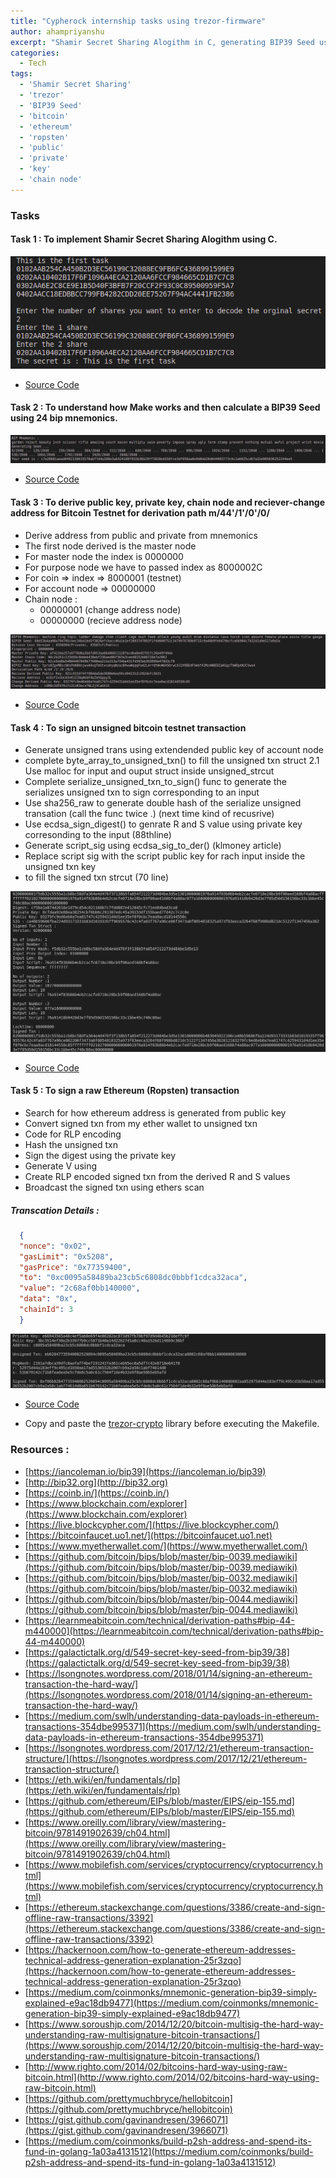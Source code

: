 ```yaml
---
title: "Cypherock internship tasks using trezor-firmware"
author: ahampriyanshu
excerpt: "Shamir Secret Sharing Alogithm in C, generating BIP39 Seed using 24 bip mnemonics, To derive public key, private key, chain node and reciever and change address for Bitcoin Testnet, To sign an unsigned bitcoin testnet transaction. To sign a raw Ethereum (Ropsten) transaction."
categories:
  - Tech
tags:
  - 'Shamir Secret Sharing'
  - 'trezor'
  - 'BIP39 Seed'
  - 'bitcoin'
  - 'ethereum'
  - 'ropsten'
  - 'public'
  - 'private'
  - 'key'
  - 'chain node'
---
```


### Tasks

#### Task 1 : To implement Shamir Secret Sharing Alogithm using C.

![task 1](https://github.com/ahampriyanshu/meta/blob/main/intern/1.png?raw=true)

* [Source Code](https://github.com/ahampriyanshu/trying-something-new/tree/master/intern/crypto/task1)

#### Task 2 : To understand how Make works and then calculate a BIP39 Seed using 24 bip mnemonics.

![task 2](https://github.com/ahampriyanshu/meta/blob/main/intern/2.png?raw=true)

* [Source Code](https://github.com/ahampriyanshu/trying-something-new/tree/master/intern/crypto/task2)

#### Task 3 : To derive public key, private key, chain node and reciever-change address for Bitcoin Testnet for derivation path m/44'/1'/0'/0/

* Derive address from public and private from mnemonics
* The first node derived is the master node
* For master node the index is 0000000 
* For purpose node we have to passed index as 8000002C
* For coin => index => 8000001 (testnet)
* For account node => 00000000
* Chain node :
  - 00000001 (change address node)
  - 00000000 (recieve address node)

![task 3](https://github.com/ahampriyanshu/meta/blob/main/intern/3.png?raw=true)

* [Source Code](https://github.com/ahampriyanshu/trying-something-new/tree/master/intern/crypto/task3)

#### Task 4 : To sign an unsigned bitcoin testnet transaction
* Generate unsigned trans using extendended public key of account node
* complete byte_array_to_unsigned_txn() to fill the unsigned txn struct
        2.1 Use malloc for input and ouput struct inside unsigned_strcut
* Complete serialize_unsigned_txn_to_sign() func to generate the serializes unsigned txn to sign corresponding to an input
* Use sha256_raw to generate double hash of the serialize unsigned transation (call the func twice .) (next time kind of recusrive)
* Use ecdsa_sign_digest() to genrate R and S value using private key corresonding to the input (88thline)
* Generate script_sig using ecdsa_sig_to_der() (klmoney article)
* Replace script sig with the script public key for rach input inside the unsigned txn key
* to fill the signed txn strcut (70 line)

![task 4](https://github.com/ahampriyanshu/meta/blob/main/intern/4.png?raw=true)

* [Source Code](https://github.com/ahampriyanshu/trying-something-new/tree/master/intern/crypto/task4)

#### Task 5 : To sign a raw Ethereum (Ropsten) transaction 
* Search for how ethereum address is generated from public key
* Convert signed txn from my ether wallet to unsigned txn
* Code for RLP encoding
* Hash the unsigned txn 
* Sign the digest using the private key
* Generate V using
* Create RLP encoded signed txn from the derived R and S values
* Broadcast the signed txn using ethers scan

##### Transcation Details : 
```json
  { 
  "nonce": "0x02",
  "gasLimit": "0x5208",
  "gasPrice": "0x77359400",
  "to": "0xc0095a58489ba23cb5c6808dc0bbbf1cdca32aca",
  "value": "2c68af0bb140000",
  "data": "0x", 
  "chainId": 3
  }
```

![task 5](https://github.com/ahampriyanshu/meta/blob/main/intern/5.png?raw=true)

* [Source Code](https://github.com/ahampriyanshu/trying-something-new/tree/master/intern/crypto/task5)

* Copy and paste the [trezor-crypto](https://github.com/ahampriyanshu/trying-something-new/tree/master/intern/crypto/crypto) library before executing the Makefile.

### Resources : 
* [https://iancoleman.io/bip39](https://iancoleman.io/bip39)
* [http://bip32.org](http://bip32.org)
* [https://coinb.in/](https://coinb.in/)
* [https://www.blockchain.com/explorer](https://www.blockchain.com/explorer)
* [https://live.blockcypher.com/](https://live.blockcypher.com/)
* [https://bitcoinfaucet.uo1.net/](https://bitcoinfaucet.uo1.net)
* [https://www.myetherwallet.com/](https://www.myetherwallet.com/)
* [https://github.com/bitcoin/bips/blob/master/bip-0039.mediawiki](https://github.com/bitcoin/bips/blob/master/bip-0039.mediawiki)
* [https://github.com/bitcoin/bips/blob/master/bip-0032.mediawiki](https://github.com/bitcoin/bips/blob/master/bip-0032.mediawiki)
* [https://github.com/bitcoin/bips/blob/master/bip-0044.mediawiki](https://github.com/bitcoin/bips/blob/master/bip-0044.mediawiki)
* [https://learnmeabitcoin.com/technical/derivation-paths#bip-44-m440000](https://learnmeabitcoin.com/technical/derivation-paths#bip-44-m440000)
* [https://galactictalk.org/d/549-secret-key-seed-from-bip39/38](https://galactictalk.org/d/549-secret-key-seed-from-bip39/38)
* [https://lsongnotes.wordpress.com/2018/01/14/signing-an-ethereum-transaction-the-hard-way/](https://lsongnotes.wordpress.com/2018/01/14/signing-an-ethereum-transaction-the-hard-way/)
* [https://medium.com/swlh/understanding-data-payloads-in-ethereum-transactions-354dbe995371](https://medium.com/swlh/understanding-data-payloads-in-ethereum-transactions-354dbe995371)
* [https://lsongnotes.wordpress.com/2017/12/21/ethereum-transaction-structure/](https://lsongnotes.wordpress.com/2017/12/21/ethereum-transaction-structure/)
* [https://eth.wiki/en/fundamentals/rlp](https://eth.wiki/en/fundamentals/rlp)
* [https://github.com/ethereum/EIPs/blob/master/EIPS/eip-155.md](https://github.com/ethereum/EIPs/blob/master/EIPS/eip-155.md)
* [https://www.oreilly.com/library/view/mastering-bitcoin/9781491902639/ch04.html](https://www.oreilly.com/library/view/mastering-bitcoin/9781491902639/ch04.html)
* [https://www.mobilefish.com/services/cryptocurrency/cryptocurrency.html](https://www.mobilefish.com/services/cryptocurrency/cryptocurrency.html)
* [https://ethereum.stackexchange.com/questions/3386/create-and-sign-offline-raw-transactions/3392](https://ethereum.stackexchange.com/questions/3386/create-and-sign-offline-raw-transactions/3392)
* [https://hackernoon.com/how-to-generate-ethereum-addresses-technical-address-generation-explanation-25r3zqo](https://hackernoon.com/how-to-generate-ethereum-addresses-technical-address-generation-explanation-25r3zqo)
* [https://medium.com/coinmonks/mnemonic-generation-bip39-simply-explained-e9ac18db9477](https://medium.com/coinmonks/mnemonic-generation-bip39-simply-explained-e9ac18db9477)
* [https://www.soroushjp.com/2014/12/20/bitcoin-multisig-the-hard-way-understanding-raw-multisignature-bitcoin-transactions/](https://www.soroushjp.com/2014/12/20/bitcoin-multisig-the-hard-way-understanding-raw-multisignature-bitcoin-transactions/)
* [http://www.righto.com/2014/02/bitcoins-hard-way-using-raw-bitcoin.html](http://www.righto.com/2014/02/bitcoins-hard-way-using-raw-bitcoin.html)
* [https://github.com/prettymuchbryce/hellobitcoin](https://github.com/prettymuchbryce/hellobitcoin)
* [https://gist.github.com/gavinandresen/3966071](https://gist.github.com/gavinandresen/3966071)
* [https://medium.com/coinmonks/build-p2sh-address-and-spend-its-fund-in-golang-1a03a4131512](https://medium.com/coinmonks/build-p2sh-address-and-spend-its-fund-in-golang-1a03a4131512)
